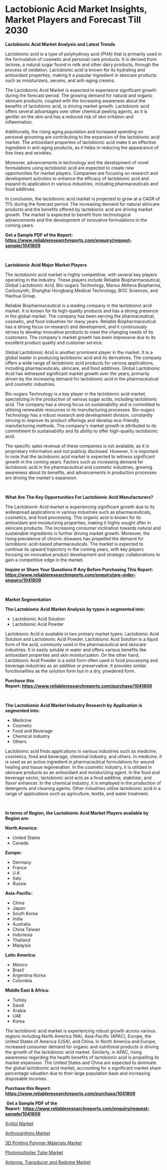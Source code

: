 <p><h1>Lactobionic Acid Market Insights, Market Players and Forecast Till 2030</h1></p><p><strong>Lactobionic Acid Market Analysis and Latest Trends</strong></p>
<p><p>Lactobionic acid is a type of polyhydroxy acid (PHA) that is primarily used in the formulation of cosmetic and personal care products. It is derived from lactose, a natural sugar found in milk and other dairy products, through the process of oxidation. Lactobionic acid is known for its hydrating and antioxidant properties, making it a popular ingredient in skincare products such as moisturizers, serums, and anti-aging creams.</p><p>The Lactobionic Acid Market is expected to experience significant growth during the forecast period. The growing demand for natural and organic skincare products, coupled with the increasing awareness about the benefits of lactobionic acid, is driving market growth. Lactobionic acid offers several advantages over other chemical peeling agents, as it is gentler on the skin and has a reduced risk of skin irritation and inflammation.</p><p>Additionally, the rising aging population and increased spending on personal grooming are contributing to the expansion of the lactobionic acid market. The antioxidant properties of lactobionic acid make it an effective ingredient in anti-aging products, as it helps in reducing the appearance of fine lines and wrinkles.</p><p>Moreover, advancements in technology and the development of novel formulations using lactobionic acid are expected to create new opportunities for market players. Companies are focusing on research and development activities to enhance the efficacy of lactobionic acid and expand its application in various industries, including pharmaceuticals and food additives.</p><p>In conclusion, the lactobionic acid market is projected to grow at a CAGR of 11% during the forecast period. The increasing demand for natural skincare products and the benefits offered by lactobionic acid are driving market growth. The market is expected to benefit from technological advancements and the development of innovative formulations in the coming years.</p></p>
<p><strong>Get a Sample PDF of the Report:&nbsp; <a href="https://www.reliableresearchreports.com/enquiry/request-sample/1041809">https://www.reliableresearchreports.com/enquiry/request-sample/1041809</a></strong></p>
<p>&nbsp;</p>
<p><strong>Lactobionic Acid Major Market Players</strong></p>
<p><p>The lactobionic acid market is highly competitive, with several key players operating in the industry. These players include Reliable Biopharmaceutical, Global Lactobionic Acid, Bio-sugars Technology, Manus Aktteva Biopharma, Carbosynth, Shanghai Hongbang Medical Technology, BOC Sciences, and Haohua Group.</p><p>Reliable Biopharmaceutical is a leading company in the lactobionic acid market. It is known for its high-quality products and has a strong presence in the global market. The company has been serving the pharmaceutical, cosmetic, and food industries for many years. Reliable Biopharmaceutical has a strong focus on research and development, and it continuously strives to develop innovative products to meet the changing needs of its customers. The company's market growth has been impressive due to its excellent product quality and customer service.</p><p>Global Lactobionic Acid is another prominent player in the market. It is a global leader in producing lactobionic acid and its derivatives. The company offers a wide range of lactobionic acid products for various applications, including pharmaceuticals, skincare, and food additives. Global Lactobionic Acid has witnessed significant market growth over the years, primarily driven by the increasing demand for lactobionic acid in the pharmaceutical and cosmetic industries.</p><p>Bio-sugars Technology is a key player in the lactobionic acid market, specializing in the production of various sugar acids, including lactobionic acid. The company has a strong focus on sustainability and is committed to utilizing renewable resources in its manufacturing processes. Bio-sugars Technology has a robust research and development division, constantly striving to improve its product offerings and develop eco-friendly manufacturing methods. The company's market growth is attributed to its commitment to sustainability and its ability to offer high-quality lactobionic acid.</p><p>The specific sales revenue of these companies is not available, as it is proprietary information and not publicly disclosed. However, it is important to note that the lactobionic acid market is expected to witness significant growth in the coming years. Factors such as increasing demand for lactobionic acid in the pharmaceutical and cosmetic industries, growing awareness about its benefits, and advancements in production processes are driving the market's expansion.</p></p>
<p>&nbsp;</p>
<p><strong>What Are The Key Opportunities For Lactobionic Acid Manufacturers?</strong></p>
<p><p>The Lactobionic Acid market is experiencing significant growth due to its widespread applications in various industries such as pharmaceuticals, cosmetics, and food processing. This organic acid is known for its antioxidant and moisturizing properties, making it highly sought after in skincare products. The increasing consumer inclination towards natural and sustainable ingredients is further driving market growth. Moreover, the rising prevalence of chronic diseases has propelled the demand for lactobionic acid-based pharmaceuticals. The market is expected to continue its upward trajectory in the coming years, with key players focusing on innovative product development and strategic collaborations to gain a competitive edge in the market.</p></p>
<p><strong>Inquire or Share Your Questions If Any Before Purchasing This Report: <a href="https://www.reliableresearchreports.com/enquiry/pre-order-enquiry/1041809">https://www.reliableresearchreports.com/enquiry/pre-order-enquiry/1041809</a></strong></p>
<p>&nbsp;</p>
<p><strong>Market Segmentation</strong></p>
<p><strong>The Lactobionic Acid Market Analysis by types is segmented into:</strong></p>
<p><ul><li>Lactobionic Acid Solution</li><li>Lactobionic Acid Powder</li></ul></p>
<p><p>Lactobionic Acid is available in two primary market types: Lactobionic Acid Solution and Lactobionic Acid Powder. Lactobionic Acid Solution is a liquid form of the acid, commonly used in the pharmaceutical and skincare industries. It is easily soluble in water and offers various benefits like antioxidant properties and skin moisturization. On the other hand, Lactobionic Acid Powder is a solid form often used in food processing and beverage industries as an additive or preservative. It provides similar functionalities as the solution form but in a dry, powdered form.</p></p>
<p><strong>Purchase this Report:&nbsp;<a href="https://www.reliableresearchreports.com/purchase/1041809">https://www.reliableresearchreports.com/purchase/1041809</a></strong></p>
<p>&nbsp;</p>
<p><strong>The Lactobionic Acid Market Industry Research by Application is segmented into:</strong></p>
<p><ul><li>Medicine</li><li>Cosmetic</li><li>Food and Beverage</li><li>Chemical Industry</li><li>Others</li></ul></p>
<p><p>Lactobionic acid finds applications in various industries such as medicine, cosmetics, food and beverage, chemical industry, and others. In medicine, it is used as an active ingredient in pharmaceutical formulations for wound healing and tissue regeneration. In the cosmetic industry, it is utilized in skincare products as an antioxidant and moisturizing agent. In the food and beverage sector, lactobionic acid acts as a food additive, stabilizer, and flavor enhancer. In the chemical industry, it is employed in the production of detergents and cleaning agents. Other industries utilize lactobionic acid in a range of applications such as agriculture, textile, and water treatment.</p></p>
<p>&nbsp;</p>
<p><strong>In terms of Region, the Lactobionic Acid Market Players available by Region are:</strong></p>
<p>
    <p> <strong> North America: </strong>
        <ul>
            <li>United States</li>
            <li>Canada</li>
        </ul>
        </p> 
    <p> <strong> Europe: </strong>
        <ul>
            <li>Germany</li>
            <li>France</li>
            <li>U.K.</li>
            <li>Italy</li>
            <li>Russia</li>
        </ul>
        </p> 
    <p> <strong> Asia-Pacific: </strong>
        <ul>
            <li>China</li>
            <li>Japan</li>
            <li>South Korea</li>
            <li>India</li>
            <li>Australia</li>
            <li>China Taiwan</li>
            <li>Indonesia</li>
            <li>Thailand</li>
            <li>Malaysia</li>
        </ul>
        </p> 
    <p> <strong> Latin America: </strong>
        <ul>
            <li>Mexico</li>
            <li>Brazil</li>
            <li>Argentina Korea</li>
            <li>Colombia</li>
        </ul>
        </p> 
    <p> <strong> Middle East & Africa: </strong>
        <ul>
            <li>Turkey</li>
            <li>Saudi</li>
            <li>Arabia</li>
            <li>UAE</li>
            <li>Korea</li>
        </ul>
    </p>
    </p>
<p><p>The lactobionic acid market is experiencing robust growth across various regions including North America (NA), Asia-Pacific (APAC), Europe, the United States of America (USA), and China. In North America and Europe, increased consumer demand for organic and nutritional products is driving the growth of the lactobionic acid market. Similarly, in APAC, rising awareness regarding the health benefits of lactobionic acid is propelling its market expansion. The United States and China are expected to dominate the global lactobionic acid market, accounting for a significant market share percentage valuation due to their large population base and increasing disposable incomes.</p></p>
<p><strong>Purchase this Report: <a href="https://www.reliableresearchreports.com/purchase/1041809">https://www.reliableresearchreports.com/purchase/1041809</a></strong></p>
<p>&nbsp;<strong>Get a Sample PDF of the Report:&nbsp;&nbsp;<a href="https://www.reliableresearchreports.com/enquiry/request-sample/1041809">https://www.reliableresearchreports.com/enquiry/request-sample/1041809</a></strong></p>
<p><strong></strong></p>
<p><p><a href="https://github.com/YashRP12/Market-Research-Report-List-1/blob/main/xylitol-market.md">Xylitol Market</a></p><p><a href="https://medium.com/@elyssablick/anthoxanthins-market-analysis-and-sze-forecasted-for-period-from-2023-to-2030-19708979729b">Anthoxanthins Market</a></p><p><a href="https://github.com/Chiragrp25/Market-Research-Report-List-1/blob/main/3d-printing-polymer-materials-market.md">3D Printing Polymer Materials Market</a></p><p><a href="https://medium.com/@lindabrewer15/photomultiplier-tube-market-exploring-market-share-market-trends-and-future-growth-05c12d224ad6">Photomultiplier Tube Market</a></p><p><a href="https://medium.com/@emilywest91/antenna-transducer-and-radome-market-furnishes-information-on-market-share-market-trends-and-b2a9767328c9">Antenna, Transducer and Radome Market</a></p></p>